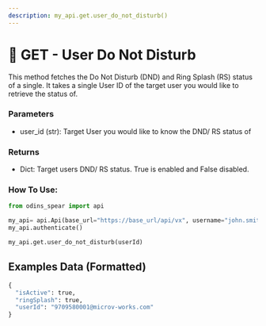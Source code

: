 ```yaml
---
description: my_api.get.user_do_not_disturb()
---
```


# 🛑 GET - User Do Not Disturb

This method fetches the Do Not Disturb (DND) and Ring Splash (RS) status of a single. It takes a single User ID of the target user you would like to retrieve the status of.&#x20;

### Parameters&#x20;

* user\_id (str): Target User you would like to know the DND/ RS status of&#x20;

### Returns

* Dict: Target users DND/ RS status. True is enabled and False disabled.

### How To Use:

```python
from odins_spear import api

my_api= api.Api(base_url="https://base_url/api/vx", username="john.smith", password="ODIN_INSTANCE_1")
my_api.authenticate()

my_api.get.user_do_not_disturb(userId)
```

## Examples Data (Formatted)

```python
{
  "isActive": true,
  "ringSplash": true,
  "userId": "9709580001@microv-works.com"
}
```
